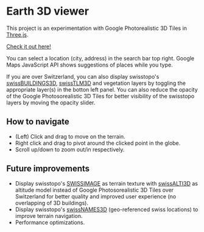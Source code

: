 # Earth 3D viewer

This project is an experimentation with Google Photorealistic 3D Tiles in [Three.js](https://threejs.org).

[Check it out here!](https://earth-3d-viewer.xavier.willemin.swiss)

You can select a location (city, address) in the search bar top right. Google Maps JavaScript API shows suggestions of places while you type.

If you are over Switzerland, you can also display swisstopo's [swissBUILDINGS3D](https://www.swisstopo.admin.ch/en/landscape-model-swissbuildings3d-3-0-beta), [swissTLM3D](https://www.swisstopo.admin.ch/en/landscape-model-swisstlm3d) and vegetation layers by toggling the appropriate layer(s) in the botton left panel. You can also reduce the opacity of the Google Photosorealistic 3D Tiles for better visibility of the swisstopo layers by moving the opacity slider.

## How to navigate

-   (Left) Click and drag to move on the terrain.
-   Right click and drag to pivot around the clicked point in the globe.
-   Scroll up/down to zoom out/in respectively.

## Future improvements

-   Display swisstopo's [SWISSIMAGE](https://www.swisstopo.admin.ch/en/orthoimage-swissimage-10) as terrain texture with [swissALTI3D](https://www.swisstopo.admin.ch/en/height-model-swissalti3d) as altitude model instead of Google Photosorealistic 3D Tiles over Switzerland for better quality and improved user experience (no overlapping of 3D buildings).
-   Display swisstopo's [swissNAMES3D](https://www.swisstopo.admin.ch/en/landscape-model-swissnames3d) (geo-referenced swiss locations) to improve terrain navigation.
-   Performance optimizations.
